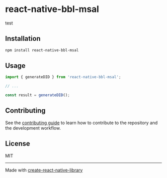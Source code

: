 # react-native-bbl-msal

test

## Installation

```sh
npm install react-native-bbl-msal
```

## Usage

```js
import { generateDID } from 'react-native-bbl-msal';

// ...

const result = generateDID();
```

## Contributing

See the [contributing guide](CONTRIBUTING.md) to learn how to contribute to the repository and the development workflow.

## License

MIT

---

Made with [create-react-native-library](https://github.com/callstack/react-native-builder-bob)
